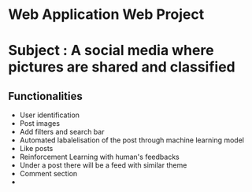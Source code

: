 # Web Application Web Project
# Subject : A social media where pictures are shared and classified

## Functionalities
- User identification
- Post images
- Add filters and search bar
- Automated labalelisation of the post through machine learning model
- Like posts
- Reinforcement Learning with human's feedbacks
- Under a post there will be a feed with similar theme
- Comment section
- 
